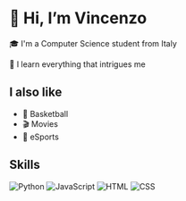 # 👋 Hi, I’m Vincenzo


🎓 I'm a Computer Science student from Italy

🧠 I learn everything that intrigues me


## I also like

- 🏀 Basketball
- 🎬 Movies
- 👾 eSports


## Skills
![Python](https://github.com/g4lius/bio/blob/main/Python-logo-notext.svg.png) ![JavaScript](https://github.com/g4lius/bio/blob/main/JavaScript-logo.png) ![HTML](link_immagine_html) ![CSS](link_immagine_css)
<!---
g4lius/g4lius is a ✨ special ✨ repository because its `README.md` (this file) appears on your GitHub profile.
You can click the Preview link to take a look at your changes.
--->
